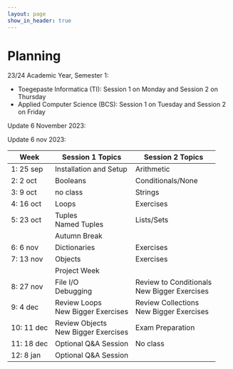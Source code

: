 ```yaml
---
layout: page
show_in_header: true
---
```

# Planning

23/24 Academic Year, Semester 1:

* Toegepaste Informatica (TI): Session 1 on Monday and Session 2 on Thursday
* Applied Computer Science (BCS): Session 1 on Tuesday and Session 2 on Friday

Update 6 November 2023: 

Update 6 nov 2023:

| Week | Session 1 Topics | Session 2 Topics |
| ---- | ------ | ------ |
| 1: 25 sep| Installation and Setup | Arithmetic |
| 2: 2 oct | Booleans | Conditionals/None |
| 3: 9 oct | no class | Strings |
| 4: 16 oct | Loops | Exercises |
| 5: 23 oct | Tuples<br>Named Tuples | Lists/Sets |
|  | Autumn Break |  |
| 6: 6 nov | Dictionaries| Exercises |
| 7: 13 nov | Objects | Exercises |
|   | Project Week |  |
| 8: 27 nov | File I/O<br> Debugging | Review to Conditionals<br>New Bigger Exercises |
| 9: 4 dec | Review Loops<br>New Bigger Exercises | Review Collections<br>New Bigger Exercises |
| 10: 11 dec | Review Objects<br>New Bigger Exercises | Exam Preparation |
| 11: 18 dec | Optional Q&A Session | No class |
| 12: 8 jan | Optional Q&A Session |
